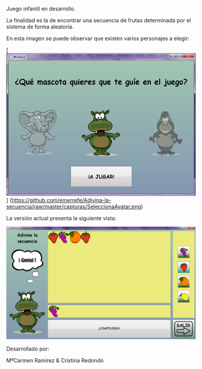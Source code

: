 Juego infantil en desarrollo.

La finalidad es la de encontrar una secuencia de frutas determinada por el sistema de forma aleatoria.

En esta imagen se puede observar que existen varios personajes a elegir:

[![avatares](https://github.com/emerrefe/Adivina-la-secuencia/raw/master/capturas/SeleccionaAvatar.png)] (https://github.com/emerrefe/Adivina-la-secuencia/raw/master/capturas/SeleccionaAvatar.png)

La versión actual presenta la siguiente vista:

[![juego](https://github.com/emerrefe/Adivina-la-secuencia/raw/master/capturas/Juego.png)](https://github.com/emerrefe/Adivina-la-secuencia/raw/master/capturas/Juego.png)


Desarrollado por:
  
  MªCarmen Ramírez &
  Cristina Redondo
